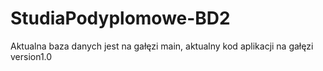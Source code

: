 # StudiaPodyplomowe-BD2

Aktualna baza danych jest na gałęzi main, aktualny kod aplikacji na gałęzi version1.0
